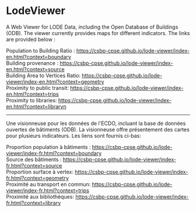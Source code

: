 # LodeViewer

A Web Viewer for LODE Data, including the Open Database of Buildings (ODB). The viewer currently provides maps for different indicators. The links are provided below :

Population to Building Ratio : https://csbp-cpse.github.io/lode-viewer/index-en.html?context=boundary<br>
Building provenance : https://csbp-cpse.github.io/lode-viewer/index-en.html?context=source<br>
Building Area to Vertices Ratio: https://csbp-cpse.github.io/lode-viewer/index-en.html?context=geometry<br>
Proximity to public transit: https://csbp-cpse.github.io/lode-viewer/index-en.html?context=trips<br>
Proximity to libraries: https://csbp-cpse.github.io/lode-viewer/index-en.html?context=libraryn<br>

---------------------------------------------------------------------

Une visionneuse pour les données de l'ECDO, incluant la base de données ouvertes de bâtiments (ODB). La visionneuse offre présentement des cartes pour plusieurs indicateurs. Les liens sont fournis ci-bas:

Proportion population à bâtiments : https://csbp-cpse.github.io/lode-viewer/index-fr.html?context=boundary<br>
Source des bâtiments : https://csbp-cpse.github.io/lode-viewer/index-fr.html?context=source<br>
Proportion surface à vertex: https://csbp-cpse.github.io/lode-viewer/index-fr.html?context=geometry<br>
Proximité au transport en commun: https://csbp-cpse.github.io/lode-viewer/index-fr.html?context=trips<br>
Proximité aux bibliothèques: https://csbp-cpse.github.io/lode-viewer/index-fr.html?context=library<br>
